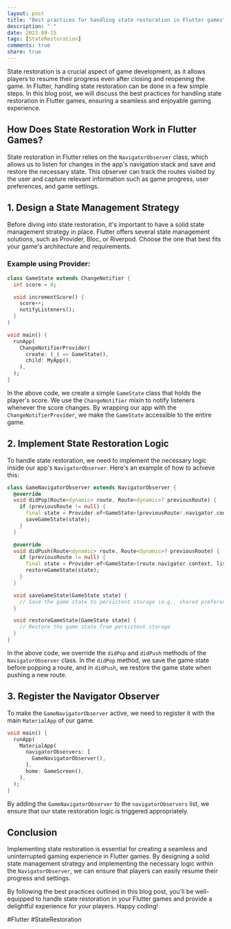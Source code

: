 ```yaml
---
layout: post
title: "Best practices for handling state restoration in Flutter games"
description: " "
date: 2023-09-15
tags: [StateRestoration]
comments: true
share: true
---
```


State restoration is a crucial aspect of game development, as it allows players to resume their progress even after closing and reopening the game. In Flutter, handling state restoration can be done in a few simple steps. In this blog post, we will discuss the best practices for handling state restoration in Flutter games, ensuring a seamless and enjoyable gaming experience.

## How Does State Restoration Work in Flutter Games?

State restoration in Flutter relies on the `NavigatorObserver` class, which allows us to listen for changes in the app's navigation stack and save and restore the necessary state. This observer can track the routes visited by the user and capture relevant information such as game progress, user preferences, and game settings.

## 1. Design a State Management Strategy

Before diving into state restoration, it's important to have a solid state management strategy in place. Flutter offers several state management solutions, such as Provider, Bloc, or Riverpod. Choose the one that best fits your game's architecture and requirements. 

### Example using Provider:
```dart
class GameState extends ChangeNotifier {
  int score = 0;

  void incrementScore() {
    score++;
    notifyListeners();
  }
}

void main() {
  runApp(
    ChangeNotifierProvider(
      create: (_) => GameState(),
      child: MyApp(),
    ),
  );
}
```
In the above code, we create a simple `GameState` class that holds the player's score. We use the `ChangeNotifier` mixin to notify listeners whenever the score changes. By wrapping our app with the `ChangeNotifierProvider`, we make the `GameState` accessible to the entire game.

## 2. Implement State Restoration Logic

To handle state restoration, we need to implement the necessary logic inside our app's `NavigatorObserver`. Here's an example of how to achieve this:

```dart
class GameNavigatorObserver extends NavigatorObserver {
  @override
  void didPop(Route<dynamic> route, Route<dynamic>? previousRoute) {
    if (previousRoute != null) {
      final state = Provider.of<GameState>(previousRoute!.navigator.context, listen: false);
      saveGameState(state);
    }
  }

  @override
  void didPush(Route<dynamic> route, Route<dynamic>? previousRoute) {
    if (previousRoute != null) {
      final state = Provider.of<GameState>(route.navigator.context, listen: false);
      restoreGameState(state);
    }
  }

  void saveGameState(GameState state) {
    // Save the game state to persistent storage (e.g., shared preferences, a database, or a file)
  }

  void restoreGameState(GameState state) {
    // Restore the game state from persistent storage
  }
}
```

In the above code, we override the `didPop` and `didPush` methods of the `NavigatorObserver` class. In the `didPop` method, we save the game state before popping a route, and in `didPush`, we restore the game state when pushing a new route.

## 3. Register the Navigator Observer

To make the `GameNavigatorObserver` active, we need to register it with the main `MaterialApp` of our game. 

```dart
void main() {
  runApp(
    MaterialApp(
      navigatorObservers: [
        GameNavigatorObserver(),
      ],
      home: GameScreen(),
    ),
  );
}
```

By adding the `GameNavigatorObserver` to the `navigatorObservers` list, we ensure that our state restoration logic is triggered appropriately.

## Conclusion

Implementing state restoration is essential for creating a seamless and uninterrupted gaming experience in Flutter games. By designing a solid state management strategy and implementing the necessary logic within the `NavigatorObserver`, we can ensure that players can easily resume their progress and settings.

By following the best practices outlined in this blog post, you'll be well-equipped to handle state restoration in your Flutter games and provide a delightful experience for your players. Happy coding!

#Flutter #StateRestoration